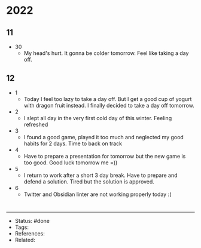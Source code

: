 # 2022

## 11
- 30
	- My head's hurt. It gonna be colder tomorrow. Feel like taking a day off.

## 12
- 1
	- Today I feel too lazy to take a day off. But I get a good cup of yogurt with dragon fruit instead. I finally decided to take a day off tomorrow.
- 2
	- I slept all day in the very first cold day of this winter. Feeling refreshed
- 3
	- I found a good game, played it too much and neglected my good habits for 2 days. Time to back on track
- 4
	- Have to prepare a presentation for tomorrow but the new game is too good. Good luck tomorrow me =))
- 5
	- I return to work after a short 3 day break. Have to prepare and defend a solution. Tired but the solution is approved.
- 6
	- Twitter and Obsidian linter are not working properly today :(

#
---
- Status: #done
- Tags:
- References:
- Related:
